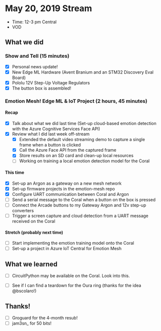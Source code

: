 # May 20, 2019 Stream

- Time: 12-3 pm Central
- VOD

## What we did

### Show and Tell (15 minutes)

- [X] Personal news update!
- [X] New Edge ML Hardware (Avent Branium and an STM32 Discovery Eval Board)
- [X] Pololu 12V Step-Up Voltage Regulators
- [X] The button box is assembled!

### Emotion Mesh! Edge ML & IoT Project (2 hours, 45 minutes)

#### Recap

- [X] Talk about what we did last time (Set-up cloud-based emotion detection with the Azure Cognitive Services Face API)
- [X] Review what I did last week off-stream
    - [X] Extended the default video streaming demo to capture a single frame when a button is clicked
    - [X] Call the Azure Face API from the captured frame
    - [X] Store results on an SD card and clean-up local resources
    - [ ] Working on training a local emotion detection model for the Coral

#### This time
            
- [X] Set-up an Argon as a gateway on a new mesh network
- [X] Set-up firmware projects in the emotion-mesh repo
- [X] Configure UART communication between Coral and Argon
- [ ] Send a serial message to the Coral when a button on the box is pressed
- [ ] Connect the Arcade buttons to my Gateway Argon and 12v step-up converters
- [ ] Trigger a screen capture and cloud detection from a UART message received on the Coral

#### Stretch (probably next time)

- [ ] Start implementing the emotion training model onto the Coral
- [ ] Set-up a project in Azure IoT Central for Emotion Mesh

## What we learned
- [ ] CircuitPython may be available on the Coral. Look into this.
- [ ] See if I can find a teardown for the Oura ring (thanks for the idea @bscolaro!)


## Thanks!

- [ ] Groguard for the 4-month resub!
- [ ] jam3sn_ for 50 bits!